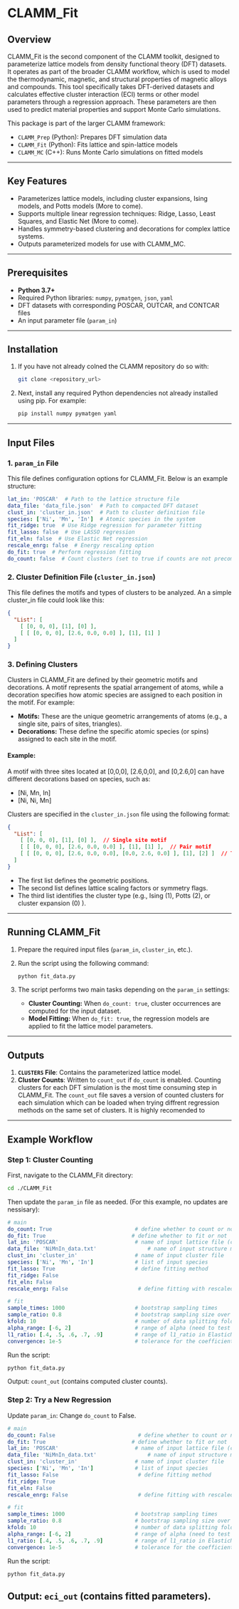 # CLAMM_Fit

## Overview
CLAMM_Fit is the second component of the CLAMM toolkit, designed to parameterize lattice models from density functional theory (DFT) datasets. It operates as part of the broader CLAMM workflow, which is used to model the thermodynamic, magnetic, and structural properties of magnetic alloys and compounds. This tool specifically takes DFT-derived datasets and calculates effective cluster interaction (ECI) terms or other model parameters through a regression approach. These parameters are then used to predict material properties and support Monte Carlo simulations.

This package is part of the larger CLAMM framework:
- `CLAMM_Prep` (Python): Prepares DFT simulation data
- `CLAMM_Fit` (Python): Fits lattice and spin-lattice models
- `CLAMM_MC` (C++): Runs Monte Carlo simulations on fitted models
---

## Key Features
- Parameterizes lattice models, including cluster expansions, Ising models, and Potts models (More to come).
- Supports multiple linear regression techniques: Ridge, Lasso, Least Squares, and Elastic Net (More to come).
- Handles symmetry-based clustering and decorations for complex lattice systems.
- Outputs parameterized models for use with CLAMM_MC.

---

## Prerequisites
- **Python 3.7+**
- Required Python libraries: `numpy`, `pymatgen`, `json`, `yaml`
- DFT datasets with corresponding POSCAR, OUTCAR, and CONTCAR files
- An input parameter file (`param_in`)

---

## Installation
1. If you have not already colned the CLAMM repository do so with:
   ```bash
   git clone <repository_url>
   ```
2. Next, install any required Python dependencies not already installed using pip. For example:
   ```bash
   pip install numpy pymatgen yaml
   ```

---

## Input Files
### 1. **`param_in` File**
This file defines configuration options for CLAMM_Fit. Below is an example structure:

```yaml
lat_in: 'POSCAR'  # Path to the lattice structure file
data_file: 'data_file.json'  # Path to compacted DFT dataset
clust_in: 'cluster_in.json'  # Path to cluster definition file
species: ['Ni', 'Mn', 'In']  # Atomic species in the system
fit_ridge: true  # Use Ridge regression for parameter fitting
fit_lasso: false  # Use LASSO regression
fit_eln: false  # Use Elastic Net regression
rescale_enrg: false  # Energy rescaling option
do_fit: true  # Perform regression fitting
do_count: false  # Count clusters (set to true if counts are not precomputed)
```

### 2. **Cluster Definition File (`cluster_in.json`)**
This file defines the motifs and types of clusters to be analyzed. An a simple cluster_in file could look like this:

```json
{
  "List": [
    [ [0, 0, 0], [1], [0] ],
    [ [ [0, 0, 0], [2.6, 0.0, 0.0] ], [1], [1] ]
  ]
}
```

### 3. **Defining Clusters**
Clusters in CLAMM_Fit are defined by their geometric motifs and decorations. A motif represents the spatial arrangement of atoms, while a decoration specifies how atomic species are assigned to each position in the motif. For example:

- **Motifs:** These are the unique geometric arrangements of atoms (e.g., a single site, pairs of sites, triangles).
- **Decorations:** These define the specific atomic species (or spins) assigned to each site in the motif.

#### Example:
A motif with three sites located at [0,0,0], [2.6,0,0], and [0,2.6,0] can have different decorations based on species, such as:
- [Ni, Mn, In]
- [Ni, Ni, Mn]

Clusters are specified in the `cluster_in.json` file using the following format:

```json
{
  "List": [
    [ [0, 0, 0], [1], [0] ],  // Single site motif
    [ [ [0, 0, 0], [2.6, 0.0, 0.0] ], [1], [1] ],  // Pair motif
    [ [ [0, 0, 0], [2.6, 0.0, 0.0], [0.0, 2.6, 0.0] ], [1], [2] ]  // Triangle motif
  ]
}
```
- The first list defines the geometric positions.
- The second list defines lattice scaling factors or symmetry flags.
- The third list identifies the cluster type (e.g., Ising (1), Potts (2), or cluster expansion (0) ).

---

## Running CLAMM_Fit
1. Prepare the required input files (`param_in`, `cluster_in`, etc.).
2. Run the script using the following command:

   ```bash
   python fit_data.py
   ```

3. The script performs two main tasks depending on the `param_in` settings:
   - **Cluster Counting:** When `do_count: true`, cluster occurrences are computed for the input dataset.
   - **Model Fitting:** When `do_fit: true`, the regression models are applied to fit the lattice model parameters.

---

## Outputs
1. **`CLUSTERS` File**: Contains the parameterized lattice model.
2. **Cluster Counts**: Written to `count_out` if `do_count` is enabled. Counting clusters for each DFT simulation is the most time consuming step in CLAMM_Fit. The `count_out` file saves a version of counted clusters for each simulation which can be loaded when trying diffrent regression methods on the same set of clusters. It is highly recomended to 

---

## Example Workflow
### Step 1: Cluster Counting
First, navigate to the CLAMM_Fit directory:
```bash
cd ./CLAMM_Fit
```
Then update the `param_in` file as needed. (For this example, no updates are nessisary):
```yaml
# main
do_count: True                          # define whether to count or not
do_fit: True                           # define whether to fit or not
lat_in: 'POSCAR'                        # name of input lattice file (can be any pymatgen readable format)
data_file: 'NiMnIn_data.txt'                # name of input structure metadata
clust_in: 'cluster_in'                  # name of input cluster file
species: ['Ni', 'Mn', 'In']             # list of input species
fit_lasso: True                         # define fitting method
fit_ridge: False
fit_eln: False
rescale_enrg: False                      # define fitting with rescaled energy or raw energy

# fit
sample_times: 1000                      # bootstrap sampling times
sample_ratio: 0.8                       # bootstrap sampling size over input data size
kfold: 10                               # number of data splitting folds
alpha_range: [-6, 2]                    # range of alpha (need to test carefully)
l1_ratio: [.4, .5, .6, .7, .9]          # range of l1_ratio in ElasticNet (need to test)
convergence: 1e-5                       # tolerance for the coefficient optimization in Lasso/ElasticNet
```
Run the script:
```bash
python fit_data.py
```
Output: `count_out` (contains computed cluster counts).

### Step 2: Try a New Regression
Update `param_in`:
Change `do_count` to False.
```yaml
# main
do_count: False                          # define whether to count or not
do_fit: True                           # define whether to fit or not
lat_in: 'POSCAR'                        # name of input lattice file (can be any pymatgen readable format)
data_file: 'NiMnIn_data.txt'                # name of input structure metadata
clust_in: 'cluster_in'                  # name of input cluster file
species: ['Ni', 'Mn', 'In']             # list of input species
fit_lasso: False                         # define fitting method
fit_ridge: True
fit_eln: False
rescale_enrg: False                      # define fitting with rescaled energy or raw energy

# fit
sample_times: 1000                      # bootstrap sampling times
sample_ratio: 0.8                       # bootstrap sampling size over input data size
kfold: 10                               # number of data splitting folds
alpha_range: [-6, 2]                    # range of alpha (need to test carefully)
l1_ratio: [.4, .5, .6, .7, .9]          # range of l1_ratio in ElasticNet (need to test)
convergence: 1e-5                       # tolerance for the coefficient optimization in Lasso/ElasticNet
```
Run the script:
```bash
python fit_data.py
```
Output: `eci_out` (contains fitted parameters).
---

